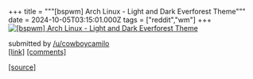+++
title = """[bspwm] Arch Linux - Light and Dark Everforest Theme"""
date = 2024-10-05T03:15:01.000Z
tags = ["reddit","wm"]
+++
[![[bspwm] Arch Linux - Light and Dark Everforest Theme](https://preview.redd.it/wrla617ouusd1.png?width=640&crop=smart&auto=webp&s=ff7ffcb3eaa5074098313684fe566389d3cbe17f "[bspwm] Arch Linux - Light and Dark Everforest Theme")](https://www.reddit.com/r/unixporn/comments/1fwh5lg/bspwm_arch_linux_light_and_dark_everforest_theme/)

submitted by [/u/cowboycamilo](https://www.reddit.com/user/cowboycamilo)  
[\[link\]](https://i.redd.it/wrla617ouusd1.png) [\[comments\]](https://www.reddit.com/r/unixporn/comments/1fwh5lg/bspwm_arch_linux_light_and_dark_everforest_theme/)

[[source]](https://www.reddit.com/r/unixporn/comments/1fwh5lg/bspwm_arch_linux_light_and_dark_everforest_theme/)
